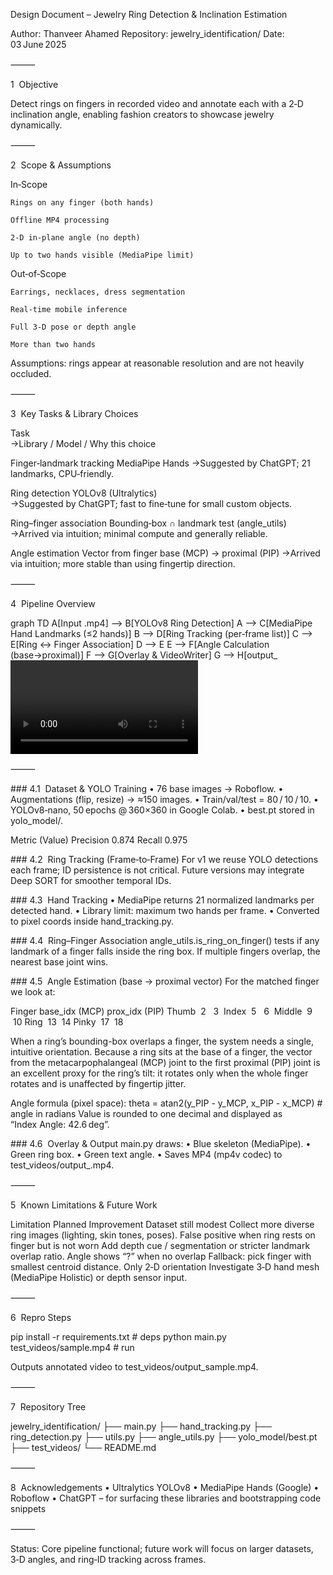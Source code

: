 Design Document – Jewelry Ring Detection & Inclination Estimation

Author: Thanveer Ahamed
Repository: jewelry_identification/
Date: 03 June 2025

⸻

1  Objective

Detect rings on fingers in recorded video and annotate each with a 2‑D inclination angle, enabling fashion creators to showcase jewelry dynamically.

⸻

2  Scope & Assumptions

In‑Scope

    Rings on any finger (both hands)

    Offline MP4 processing

    2‑D in‑plane angle (no depth)

    Up to two hands visible (MediaPipe limit)

Out‑of‑Scope

    Earrings, necklaces, dress segmentation

    Real‑time mobile inference

    Full 3‑D pose or depth angle

    More than two hands

Assumptions: rings appear at reasonable resolution and are not heavily occluded.

⸻

3  Key Tasks & Library Choices 

Task	
->Library / Model / Why this choice

Finger‑landmark tracking	MediaPipe Hands	
    ->Suggested by ChatGPT; 21 landmarks, CPU‑friendly.

Ring detection	YOLOv8 (Ultralytics)	
    ->Suggested by ChatGPT; fast to fine‑tune for small custom objects.

Ring–finger association	Bounding‑box ∩ landmark test (angle_utils)	
    ->Arrived via intuition; minimal compute and generally reliable.

Angle estimation Vector from finger base (MCP) → proximal (PIP)	
    ->Arrived via intuition; more stable than using fingertip direction.


⸻

4  Pipeline Overview

graph TD
    A[Input .mp4] --> B[YOLOv8 Ring Detection]
    A --> C[MediaPipe Hand Landmarks (≤2 hands)]
    B --> D[Ring Tracking (per‑frame list)]
    C --> E[Ring ↔ Finger Association]
    D --> E
    E --> F[Angle Calculation (base→proximal)]
    F --> G[Overlay & VideoWriter]
    G --> H[output_<video>.mp4]


⸻

### 4.1  Dataset & YOLO Training
	•	76 base images → Roboflow.
	•	Augmentations (flip, resize) → ≈150 images.
	•	Train/val/test = 80 / 10 / 10.
	•	YOLOv8‑nano, 50 epochs @ 360×360 in Google Colab.
	•	best.pt stored in yolo_model/.

Metric	(Value)
Precision	0.874
Recall	0.975

### 4.2  Ring Tracking (Frame‑to‑Frame)
For v1 we reuse YOLO detections each frame; ID persistence is not critical.  Future versions may integrate Deep SORT for smoother temporal IDs.

### 4.3  Hand Tracking
	•	MediaPipe returns 21 normalized landmarks per detected hand.
	•	Library limit: maximum two hands per frame.
	•	Converted to pixel coords inside hand_tracking.py.

### 4.4  Ring–Finger Association
angle_utils.is_ring_on_finger() tests if any landmark of a finger falls inside the ring box.  If multiple fingers overlap, the nearest base joint wins.

### 4.5  Angle Estimation (base → proximal vector)
For the matched finger we look at:

Finger	base_idx (MCP)	prox_idx (PIP)
Thumb	 2 	 3 
Index	 5 	 6 
Middle	 9 	 10
Ring	 13	 14
Pinky	 17	 18

When a ring’s bounding-box overlaps a finger, the system needs a single, intuitive orientation. Because a ring sits at the base of a finger, the vector from the metacarpophalangeal (MCP) joint to the first proximal (PIP) joint is an excellent proxy for the ring’s tilt: it rotates only when the whole finger rotates and is unaffected by fingertip jitter.

Angle formula (pixel space):
theta = atan2(y_PIP - y_MCP, x_PIP - x_MCP)   # angle in radians
Value is rounded to one decimal and displayed as “Index Angle: 42.6 deg”.

### 4.6  Overlay & Output
main.py draws:
	•	Blue skeleton (MediaPipe).
	•	Green ring box.
	•	Green text angle.
	•	Saves MP4 (mp4v codec) to test_videos/output_<name>.mp4.

⸻

5  Known Limitations & Future Work

Limitation	Planned Improvement
Dataset still modest	Collect more diverse ring images (lighting, skin tones, poses).
False positive when ring rests on finger but is not worn	Add depth cue / segmentation or stricter landmark overlap ratio.
Angle shows “?” when no overlap	Fallback: pick finger with smallest centroid distance.
Only 2‑D orientation	Investigate 3‑D hand mesh (MediaPipe Holistic) or depth sensor input.


⸻

6  Repro Steps

pip install -r requirements.txt          # deps
python main.py test_videos/sample.mp4    # run

Outputs annotated video to test_videos/output_sample.mp4.

⸻

7  Repository Tree

jewelry_identification/
├── main.py
├── hand_tracking.py
├── ring_detection.py
├── utils.py
├── angle_utils.py
├── yolo_model/best.pt
├── test_videos/
└── README.md


⸻

8  Acknowledgements
	•	Ultralytics YOLOv8
	•	MediaPipe Hands (Google)
	•	Roboflow
	•	ChatGPT – for surfacing these libraries and bootstrapping code snippets

⸻

Status: Core pipeline functional; future work will focus on larger datasets, 3‑D angles, and ring‑ID tracking across frames.